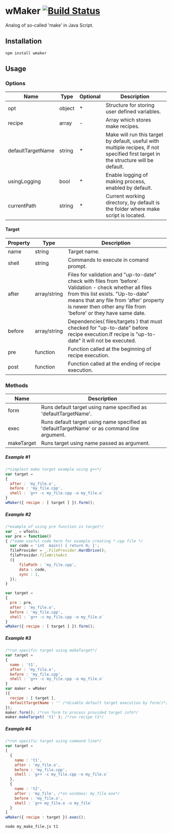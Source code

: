 # wMaker [![Build Status](https://travis-ci.org/Wandalen/wMaker.svg?branch=master)](https://travis-ci.org/Wandalen/wMaker)

Analog of so-called 'make' in Java Script.

## Installation
```terminal
npm install wmaker
```

## Usage
### Options
|  Name 	|Type| Optional  	| Description  	|
|---	|---	|---  |---  |
|opt |object|*|Structure for storing user defined variables.
|recipe|array|-|Array which stores make recipes.
|defaultTargetName|string|*|Make will run this target by default, useful with multiple recipes, if not specified first target in the structure will be default.
|usingLogging|bool|*|Enable logging of making process, enabled by default.
|currentPath|string|*| Current working directory, by default is the folder where make script is located.

<!-- #### Opt Description will be here-->

#### Target
|  Property 	| Type  	| Description  	|
|---	|---	|---  |
|name |string|Target name.
|shell|string|Commands to execute in comand prompt.
|after|array/string|Files for validation and "up-to-date" check with files from 'before'. Validation - check whether all files from this list exists. "Up-to-date" means that any file from 'after' property is newer then other any file from 'before' or they have same date.
|before|array/string|Dependencies( files/targets ) that must checked for "up-to-date" before recipe execution.If recipe is "up-to-date" it will not be executed.
|pre|function|Function called at the beginning of recipe execution.
|post|function|Function called at the ending of recipe execution.

### Methods
|  Name 	| Description  	|
|---	|---	|
|form|Runs default target using name specified as 'defaultTargetName'.
|exec|Runs default target using name specified as 'defaultTargetName' or as command line argument.
|makeTarget|Runs target using name passed as argument.

##### Example #1
```javascript
/*simplest make target example using g++*/
var target =
{
  after : 'my_file.o',
  before : 'my_file.cpp',
  shell : `g++ -c my_file.cpp -o my_file.o`
}
wMaker({ recipe : [ target ] }).form();
```
##### Example #2
```javascript
/*example of using pre function in target*/
var _ = wTools;
var pre = function()
{ /*some useful code here for example creating *.cpp file */
  var code = 'int  main() { return 0; }';
  fileProvider = _.FileProvider.HardDrive();
  fileProvider.fileWriteAct
  ({
      filePath : 'my_file.cpp',
      data : code,
      sync : 1,
  });
}

var target =
{
  pre : pre,
  after : 'my_file.o',
  before : 'my_file.cpp',
  shell : `g++ -c my_file.cpp -o my_file.o`
}
wMaker({ recipe : [ target ] }).form();
```
##### Example #3
```javascript
/*run specific target using makeTarget*/
var target =
{
  name : 't1',
  after : 'my_file.o',
  before : 'my_file.cpp',
  shell : `g++ -c my_file.cpp -o my_file.o`
}
var maker = wMaker
({
  recipe : [ target ],
  defaultTargetName : '' /*disable default target execution by form()*/
});
maker.form(); /*run form to process provided target info*/
maker.makeTarget( 't1' ); /*run recipe t1*/
```
##### Example #4
```javascript
/*run specific target using command line*/
var target =
[
  {
    name : 't1',
    after : 'my_file.o',
    before : 'my_file.cpp',
    shell : `g++ -c my_file.cpp -o my_file.o`
  },
  {
    name : 't2',
    after : 'my_file', /*on windows: my_file.exe*/
    before : 'my_file.o',
    shell : `g++ my_file.o -o my_file`
  }
]
wMaker({ recipe : target }).exec();
```
```terminal
node my_make_file.js t1
```









